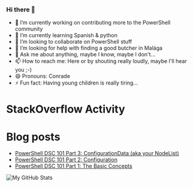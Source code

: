 ### Hi there 👋

<!--
**Panzerbjrn/Panzerbjrn** is a ✨ _special_ ✨ repository because its `README.md` (this file) appears on your GitHub profile.

Here are some ideas to get you started:
-->

- 🔭 I’m currently working on contributing more to the PowerShell community
- 🌱 I’m currently learning Spanish & python
- 👯 I’m looking to collaborate on PowerShell stuff
- 🤔 I’m looking for help with finding a good butcher in Malága
- 💬 Ask me about anything, maybe I know, maybe I don't...
- 📫 How to reach me: Here or by shouting really loudly, maybe I'll hear you ;-)
- 😄 Pronouns: Conrade
- ⚡ Fun fact: Having young children is really tiring...


# StackOverflow Activity
<!-- STACKOVERFLOW:START -->
<!-- STACKOVERFLOW:END -->

# Blog posts
<!-- BLOG-POST-LIST:START -->
- [PowerShell DSC 101 Part 3: ConfigurationData (aka your NodeList)](https://itineranty.net/2017/02/15/powershell-dsc-101-part-3-configurationdata-aka-your-nodelist/)
- [PowerShell DSC 101 Part 2: Configuration](https://itineranty.net/2017/02/14/powershell-dsc-101-part-2-configuration/)
- [PowerShell DSC 101 Part 1: The Basic Concepts](https://itineranty.net/2017/02/13/powershell-dsc-101-part-1/)
<!-- BLOG-POST-LIST:END -->

<!-- <img align="left" alt="My GitHub Stats" src="https://github-readme-stats.vercel.app/api?username=panzerbjrn&show_icons=true&hide_border=true&theme=radical&hide=stars&bg_color=0c0f0f" /> -->
<img align="left" alt="My GitHub Stats" src="https://github-readme-stats.vercel.app/api?username=panzerbjrn&show_icons=true&hide_border=true&theme=synthwave&hide=stars&bg_color=0c0f0f" />
